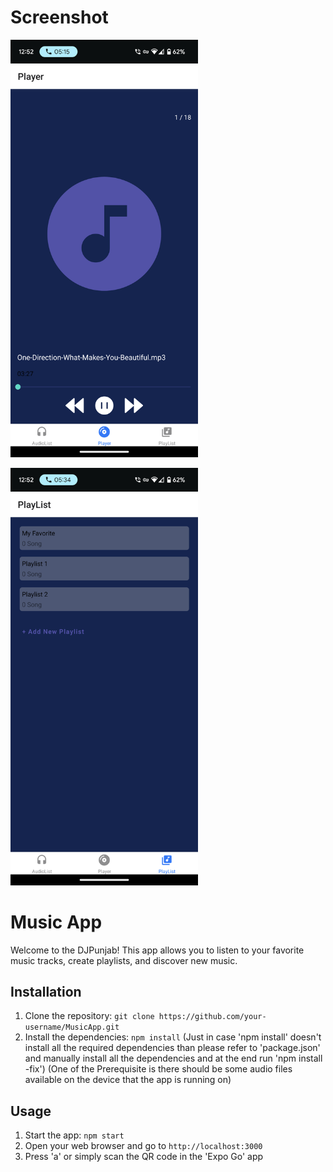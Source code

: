 # Screenshot
<img
  src="app/Screenshots/Screenshot_20231210-125201.png "
  alt="Screenshot 1"
  style="display: inline-block; margin: 0 auto; max-width: 300px">

<img
  src="app/Screenshots/Screenshot_20231210-125220.png "
  alt="Screenshot 2"
  style="display: inline-block; margin: 0 auto; max-width: 300px">

# Music App

Welcome to the DJPunjab! This app allows you to listen to your favorite music tracks, create playlists, and discover new music.

## Installation

1. Clone the repository: `git clone https://github.com/your-username/MusicApp.git`
2. Install the dependencies: `npm install` (Just in case 'npm install' doesn't install all the required dependencies than please refer to 'package.json' and manually install all the dependencies and at the end run 'npm install -fix')
(One of the Prerequisite is there should be some audio files available on the device that the app is running on)

## Usage

1. Start the app: `npm start`
2. Open your web browser and go to `http://localhost:3000`
3. Press 'a' or simply scan the QR code in the 'Expo Go' app
